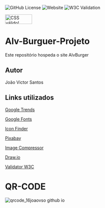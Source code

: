 ![GitHub License](https://img.shields.io/github/license/16JoaoVso/Alv-Burger-Projeto)
![Website](https://img.shields.io/website?url=https%3A%2F%2F16joaovso.github.io%2FAlv-Burger-Projeto%2F)
![W3C Validation](https://img.shields.io/w3c-validation/html?targetUrl=https%3A%2F%2F16joaovso.github.io%2FAlv-Burger-Projeto%2F)
<p>
    <a href="http://jigsaw.w3.org/css-validator/check/referer">
        <img style="border:0;width:88px;height:31px"
            src="http://jigsaw.w3.org/css-validator/images/vcss"
            alt="CSS válido!" />
    </a>
</p>


# Alv-Burguer-Projeto
Este repositório hospeda o site AlvBurger
## Autor 
João Victor Santos
## Links utilizados
[Google Trends](https://trends.google.com.br/trends/explore?date=now%201-d&geo=BR&q=%2Fm%2F019lvv,%2Fm%2F019m42&hl=pt-BR)

[Google Fonts](https://fonts.google.com)

[Icon Finder](https://www.iconfinder.com/search?q=facebook&price=free)

[Pixabay](https://pixabay.com/pt/photos/hambúrguer-bacon-lanche-500054/)

[Image Compressor](https://imagecompressor.com)

[Draw.io](https://app.diagrams.net)

[Validator W3C](https://validator.w3.org/nu/#file)

# QR-CODE
![qrcode_16joaovso github io](https://github.com/16JoaoVso/Alv-Burger-Projeto/assets/129982952/a35f9fe6-6890-460c-9883-a1d0c76c8685)
